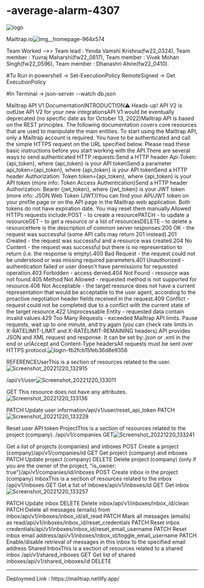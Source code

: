 
# -average-alarm-4307
![logo](https://user-images.githubusercontent.com/82109628/208609308-a7f0e4a3-4450-48bf-a094-427f818b1482.png)

Mailtrap.io![img__homepage-964x574](https://user-images.githubusercontent.com/82109628/208608940-e2f0b84e-0996-41d1-866b-20e44a597903.png)

Team Worked -->>
Team lead   : Yenda Vamshi Krishna(fw22_0324),
Team member : Yuvraj Maharshi(fw22_0817),
Team member : Vivek Mohan Singh(fw22_0596),
Team member : Dhanashri Ahire(fw22_0410).

#To Run
in powershell
-> Set-ExecutionPolicy RemoteSigned
-> Get ExecutionPolicy

#In Terminal
-> json-server --watch db.json


Mailtrap API V1 DocumentationINTRODUCTION⚠ Heads-up! API V2 is outUse API V2 for your new integrationsAPI V1 would be eventually deprecated (no specific date as for October 13, 2022)Mailtrap API is based on the REST principles. The following documentation covers core resources that are used to manipulate the main entities. To start using the Mailtrap API, only a Mailtrap account is required. You have to be authenticated and call the simple HTTPS request on the URL specified below. Please read these basic instructions before you start working with the API.There are several ways to send authenticated HTTP requests:Send a HTTP header Api-Token: {api_token}, where {api_token} is your API tokenSend a parameter api_token={api_token}, where {api_token} is your API tokenSend a HTTP header Authorization: Token token={api_token}, where {api_token} is your API token (more info: Token Access Authentication)Send a HTTP header Authorization: Bearer {jwt_token}, where {jwt_token} is your JWT token (more info: JSON Web Token (JWT))You can find your API/JWT token on your profile page or on the API page in the Mailtrap web application. Both tokens do not have expiration date. You may reset them manually.Allowed HTTPs requests include:POST - to create a resourcePATCH - to update a resourceGET - to get a resource or a list of resourcesDELETE - to delete a resourceHere is the description of common server responses:200 OK - the request was successful (some API calls may return 201 instead).201 Created - the request was successful and a resource was created.204 No Content - the request was successful but there is no representation to return (i.e. the response is empty).400 Bad Request - the request could not be understood or was missing required parameters.401 Unauthorized - authentication failed or user doesn't have permissions for requested operation.403 Forbidden - access denied.404 Not Found - resource was not found.405 Method Not Allowed - requested method is not supported for resource.406 Not Acceptable - the target resource does not have a current representation that would be acceptable to the user agent, according to the proactive negotiation header fields received in the request.409 Conflict - request could not be completed due to a conflict with the current state of the target resource.422 Unprocessable Entity - requested data contain invalid values.429 Too Many Requests - exceeded Mailtrap API limits. Pause requests, wait up to one minute, and try again (you can check rate limits in X-RATELIMIT-LIMIT and X-RATELIMIT-REMAINING headers).API provides JSON and XML request and response. It can be set by:.json or .xml in the end or urlAccept and Content-Type headersAll requests must be sent over HTTPS protocol.![login-fb2fcb15feb36d8e9356](https://user-images.githubusercontent.com/82109628/208609149-5a1707dc-634a-401d-b885-f62b948294df.svg)

REFERENCEUserThis is a section of resources related to the user.![Screenshot_20221220_132915](https://user-images.githubusercontent.com/82109628/208614121-1e1da992-eea7-428e-93d4-9e41d9e46e29.png)

/api/v1/user![Screenshot_20221220_133011](https://user-images.githubusercontent.com/82109628/208614283-c885bc3a-fd85-4ede-9f1d-4969b23548de.png)

GET
This resource does not have any attributes.![Screenshot_20221220_133136](https://user-images.githubusercontent.com/82109628/208614785-52e4eba6-e6ad-4dcc-a2d2-76006c971c66.png)

PATCH
Update user information/api/v1/user/reset_api_token
PATCH![Screenshot_20221220_133228](https://user-images.githubusercontent.com/82109628/208614805-2ed3e020-ce18-47c7-a056-49d884d1c433.png)

Reset user API token
ProjectThis is a section of resources related to the project (company).
/api/v1/companies
GET![Screenshot_20221220_133241](https://user-images.githubusercontent.com/82109628/208614833-73c4493d-0a58-47c4-b955-7e53e0f39add.png)

Get a list of projects (companies) and inboxes
POST
Create a project (company)/api/v1/companies/id
GET
Get project (company) and inboxes
PATCH
Update project (company)
DELETE
Delete project (company) (only if you are the owner of the project, "is_owner: true")/api/v1/companies/id/inboxes
POST
Create inbox in the project (company)
InboxThis is a section of resources related to the inbox
/api/v1/inboxes
GET
Get a list of inboxes/api/v1/inboxes/id
GET
Get inbox![Screenshot_20221220_133257](https://user-images.githubusercontent.com/82109628/208614863-e18ab1bc-110a-4f18-8bb7-bf1eea7c9270.png)

PATCH
Update inbox
DELETE
Delete inbox/api/v1/inboxes/inbox_id/clean
PATCH
Delete all messages (emails) from inbox/api/v1/inboxes/inbox_id/all_read
PATCH
Mark all messages (emails) as read/api/v1/inboxes/inbox_id/reset_credentials
PATCH
Reset inbox credentials/api/v1/inboxes/inbox_id/reset_email_username
PATCH
Reset inbox email address/api/v1/inboxes/inbox_id/toggle_email_username
PATCH
Enable/disable retrieval of messages in this inbox to the specified email address
Shared InboxThis is a section of resources related to a shared inbox
/api/v1/shared_inboxes
GET
Get list of shared inboxes/api/v1/shared_inboxes/id
DELETE

<hr>
Deploymed Link : https://mailtrap.netlify.app/
